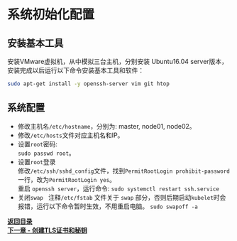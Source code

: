 # 系统初始化配置

## 安装基本工具
安装VMware虚拟机，从中模拟三台主机，分别安装 Ubuntu16.04 server版本，安装完成以后运行以下命令安装基本工具和软件：
```bash
sudo apt-get install -y openssh-server vim git htop
```

## 系统配置

* 修改主机名`/etc/hostname`，分别为: master, node01, node02。
* 修改`/etc/hosts`文件对应主机名和IP。
* 设置`root`密码:  
`sudo passwd root`。
* 设置`root`登录  
修改`/etc/ssh/sshd_config`文件，找到`PermitRootLogin prohibit-password`一行，改为`PermitRootLogin yes`。  
重启 `openssh server`，运行命令: `sudo systemctl restart ssh.service`
* 关闭`swap`  
注释`/etc/fstab` 文件关于 `swap` 部分，否则后期启动`kubelet`时会报错，运行以下命令暂时生效，不用重启电脑。
`sudo swapoff -a`

**[返回目录](https://github.com/MulticsYin/MulticsKubernetes#kubernetes-%E4%BA%8C%E8%BF%9B%E5%88%B6%E9%83%A8%E7%BD%B2)**  
**[下一章 - 创建TLS证书和秘钥](https://github.com/MulticsYin/MulticsKubernetes/blob/master/artcle/002-create-tls-and-secret-key.md#%E5%88%9B%E5%BB%BAtls%E8%AF%81%E4%B9%A6%E5%92%8C%E7%A7%98%E9%92%A5)**
